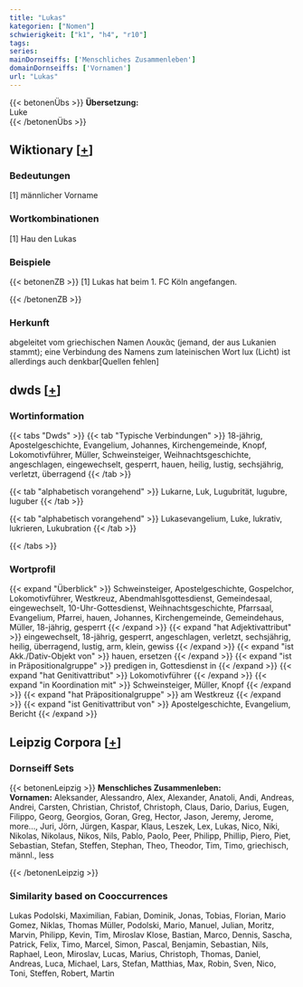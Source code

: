 ```yaml
---
title: "Lukas"
kategorien: ["Nomen"]
schwierigkeit: ["k1", "h4", "r10"]
tags:
series:
mainDornseiffs: ['Menschliches Zusammenleben']
domainDornseiffs: ['Vornamen']
url: "Lukas"
---
```


{{< betonenÜbs >}}
**Übersetzung:**  
Luke  
{{< /betonenÜbs >}}

## Wiktionary [[+](https://de.wiktionary.org/wiki/Lukas)]

### Bedeutungen
[1] männlicher Vorname  

### Wortkombinationen
[1] Hau den Lukas  

### Beispiele
{{< betonenZB >}}
[1] Lukas hat beim 1. FC Köln angefangen.  

{{< /betonenZB >}}
### Herkunft
abgeleitet vom griechischen Namen Λουκᾶς (jemand, der aus Lukanien stammt); eine Verbindung des Namens zum lateinischen Wort lux (Licht) ist allerdings auch denkbar[Quellen fehlen]  



## dwds [[+](https://www.dwds.de/wb/Lukas)]

### Wortinformation
{{< tabs "Dwds" >}}
{{< tab "Typische Verbindungen" >}}
18-jährig, Apostelgeschichte, Evangelium, Johannes, Kirchengemeinde, Knopf, Lokomotivführer, Müller, Schweinsteiger, Weihnachtsgeschichte, angeschlagen, eingewechselt, gesperrt, hauen, heilig, lustig, sechsjährig, verletzt, überragend
{{< /tab >}}

{{< tab "alphabetisch vorangehend" >}}
Lukarne, Luk, Lugubrität, lugubre, luguber
{{< /tab >}}

{{< tab "alphabetisch vorangehend" >}}
Lukasevangelium, Luke, lukrativ, lukrieren, Lukubration
{{< /tab >}}

{{< /tabs >}}

### Wortprofil
{{< expand "Überblick" >}} Schweinsteiger, Apostelgeschichte, Gospelchor, Lokomotivführer, Westkreuz, Abendmahlsgottesdienst, Gemeindesaal, eingewechselt, 10-Uhr-Gottesdienst, Weihnachtsgeschichte, Pfarrsaal, Evangelium, Pfarrei, hauen, Johannes, Kirchengemeinde, Gemeindehaus, Müller, 18-jährig, gesperrt {{< /expand >}}
{{< expand "hat Adjektivattribut" >}} eingewechselt, 18-jährig, gesperrt, angeschlagen, verletzt, sechsjährig, heilig, überragend, lustig, arm, klein, gewiss {{< /expand >}}
{{< expand "ist Akk./Dativ-Objekt von" >}} hauen, ersetzen {{< /expand >}}
{{< expand "ist in Präpositionalgruppe" >}} predigen in, Gottesdienst in {{< /expand >}}
{{< expand "hat Genitivattribut" >}} Lokomotivführer {{< /expand >}}
{{< expand "in Koordination mit" >}} Schweinsteiger, Müller, Knopf {{< /expand >}}
{{< expand "hat Präpositionalgruppe" >}} am Westkreuz {{< /expand >}}
{{< expand "ist Genitivattribut von" >}} Apostelgeschichte, Evangelium, Bericht {{< /expand >}}

## Leipzig Corpora [[+](https://corpora.uni-leipzig.de/en/res?word=Lukas&corpusId=deu_newscrawl-public_2018)]

### Dornseiff Sets
{{< betonenLeipzig >}}
**Menschliches Zusammenleben:**  
**Vornamen:** Aleksander, Alessandro, Alex, Alexander, Anatoli, Andi, Andreas, Andrei, Carsten, Christian, Christof, Christoph, Claus, Dario, Darius, Eugen, Filippo, Georg, Georgios, Goran, Greg, Hector, Jason, Jeremy, Jerome, more..., Juri, Jörn, Jürgen, Kaspar, Klaus, Leszek, Lex, Lukas, Nico, Niki, Nikolas, Nikolaus, Nikos, Nils, Pablo, Paolo, Peer, Philipp, Phillip, Piero, Piet, Sebastian, Stefan, Steffen, Stephan, Theo, Theodor, Tim, Timo, griechisch, männl., less  

{{< /betonenLeipzig >}}

### Similarity based on Cooccurrences
Lukas Podolski, Maximilian, Fabian, Dominik, Jonas, Tobias, Florian, Mario Gomez, Niklas, Thomas Müller, Podolski, Mario, Manuel, Julian, Moritz, Marvin, Philipp, Kevin, Tim, Miroslav Klose, Bastian, Marco, Dennis, Sascha, Patrick, Felix, Timo, Marcel, Simon, Pascal, Benjamin, Sebastian, Nils, Raphael, Leon, Miroslav, Lucas, Marius, Christoph, Thomas, Daniel, Andreas, Luca, Michael, Lars, Stefan, Matthias, Max, Robin, Sven, Nico, Toni, Steffen, Robert, Martin

